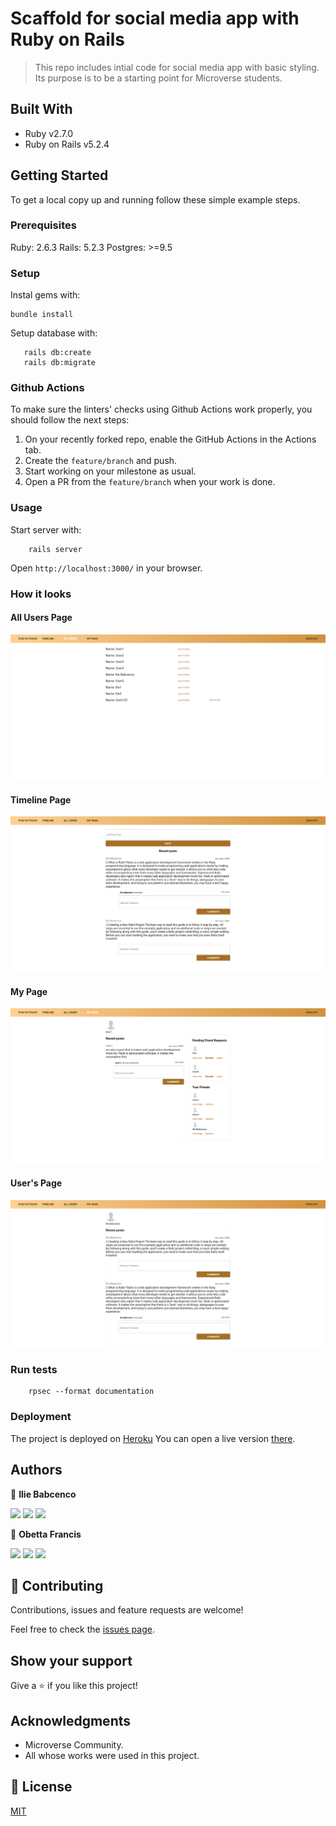 # Scaffold for social media app with Ruby on Rails

> This repo includes intial code for social media app with basic styling. Its purpose is to be a starting point for Microverse students.

## Built With

- Ruby v2.7.0
- Ruby on Rails v5.2.4

## Getting Started

To get a local copy up and running follow these simple example steps.

### Prerequisites

Ruby: 2.6.3
Rails: 5.2.3
Postgres: >=9.5

### Setup

Instal gems with:

```
bundle install
```

Setup database with:

```
   rails db:create
   rails db:migrate
```

### Github Actions

To make sure the linters' checks using Github Actions work properly, you should follow the next steps:

1. On your recently forked repo, enable the GitHub Actions in the Actions tab.
2. Create the `feature/branch` and push.
3. Start working on your milestone as usual.
4. Open a PR from the `feature/branch` when your work is done.

### Usage

Start server with:

```
    rails server
```

Open `http://localhost:3000/` in your browser.

### How it looks

#### All Users Page

![](app/assets/images/4.png)

#### Timeline Page

![](app/assets/images/1.png)

#### My Page

![](app/assets/images/2.png)

#### User's Page

![](app/assets/images/3.png)

### Run tests

```
    rpsec --format documentation
```

### Deployment

The project is deployed on [Heroku](https://dashboard.heroku.com/) You can open a live version [there](https://best-social-media.herokuapp.com/).

## Authors

👤 **Ilie Babcenco**

[![](https://img.shields.io/badge/GitHub-100000?style=for-the-badge&logo=github&logoColor=white)](https://github.com/iliebabcenco) [![](https://img.shields.io/badge/LinkedIn-0077B5?style=for-the-badge&logo=linkedin&logoColor=white)](https://www.linkedin.com/in/ilie-babcenco-72459a1b1/) [![](https://img.shields.io/badge/Twitter-1DA1F2?style=for-the-badge&logo=twitter&logoColor=white)](https://twitter.com/BabcencoIlie)

👤 **Obetta Francis**

[![](https://img.shields.io/badge/GitHub-100000?style=for-the-badge&logo=github&logoColor=white)](https://github.com/chasscepts) [![](https://img.shields.io/badge/Twitter-1DA1F2?style=for-the-badge&logo=twitter&logoColor=white)](https://twitter.com/chasscepts) [![](https://img.shields.io/badge/LinkedIn-0077B5?style=for-the-badge&logo=linkedin&logoColor=white)](https://www.linkedin.com/in/chasscepts/)

## 🤝 Contributing

Contributions, issues and feature requests are welcome!

Feel free to check the [issues page](issues/).

## Show your support

Give a ⭐️ if you like this project!

## Acknowledgments

- Microverse Community.
- All whose works were used in this project.

## 📝 License

[MIT](./LICENSE)

